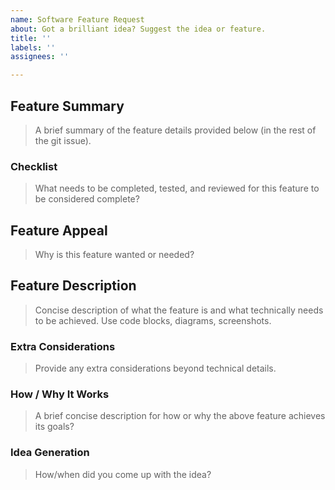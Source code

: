 ```yaml
---
name: Software Feature Request
about: Got a brilliant idea? Suggest the idea or feature.
title: ''
labels: ''
assignees: ''

---
```


## Feature Summary
> A brief summary of the feature details provided below (in the rest of the git issue).

<!-- No more than 2 paragraphs, a screenshot/diagram, small code block -->

### Checklist
> What needs to be completed, tested, and reviewed for this feature to be considered complete?

<!-- Use a task list like below!
- [x] #739
- [ ] https://github.com/octo-org/octo-repo/issues/740
- [ ] Test the AIV by doing a straight line drive with no more error than 0.1in (see description)
- [ ] Add delight to the experience when all tasks are complete :tada:
-->

## Feature Appeal
> Why is this feature wanted or needed?
<!-- Ex. We can now [...] -->
<!-- Ex. I am frustrated when [...] -->
<!-- Ex. It allows [...] developers access -->
<!-- Ex. It reduces development time for [...] -->
<!-- Ex. 100 lines of code to 2 lines of code -->
<!-- Ex. Reduces chance of programming error via [...] -->
<!-- Ex. Improves the work flow for [...] by [...] -->

## Feature Description
> Concise description of what the feature is and what technically needs to be achieved. Use code blocks, diagrams, screenshots.

<!-- Make sure to add things like your ideal interface, function, workflow, etc. -->

### Extra Considerations
> Provide any extra considerations beyond technical details.

<!-- Ex. Stakeholder X is very affected by this make sure they are kept in the loop -->
<!-- Ex. Compatibility with Y might be affected -->
<!-- Ex. Be careful of concurrent modification on the list -->

### How / Why It Works
> A brief concise description for how or why the above feature achieves its goals?

### Idea Generation
> How/when did you come up with the idea?
<!-- Ex. I was talking to [...] about [...] and discovered that [...] -->
<!-- Ex. I was testing [...] -->
<!-- Ex. I was impleneting the solution for github issue [...] and [...] -->
